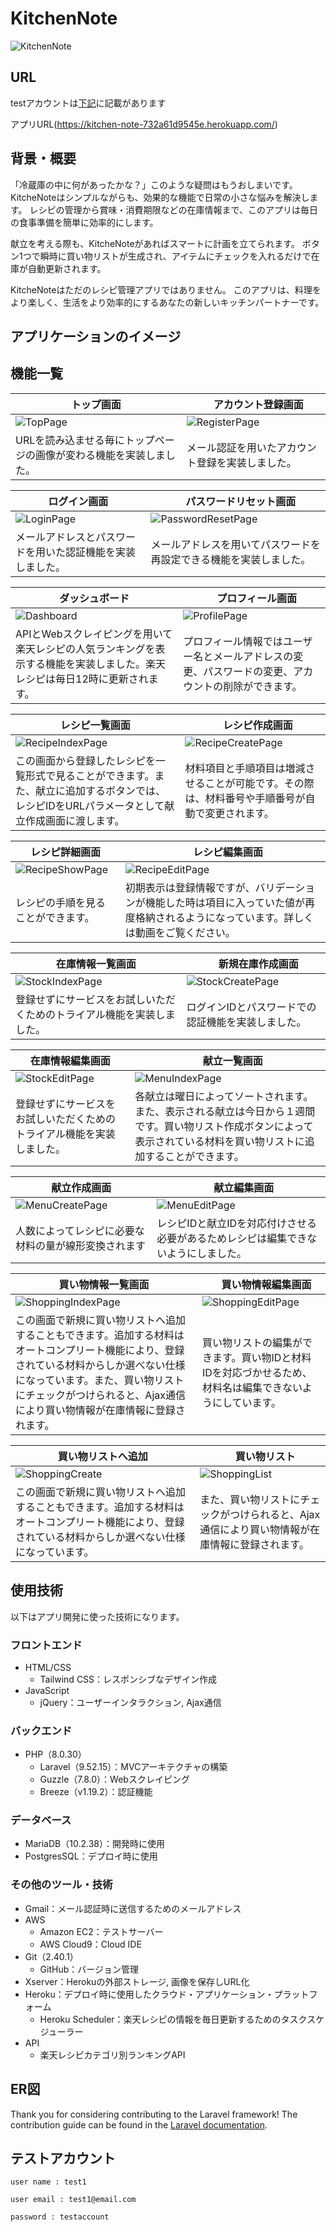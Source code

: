 # KitchenNote
![KitchenNote](https://github.com/kk-2m/kitchen-note/assets/112247999/5348554d-940e-4849-ae06-e2af3d09e886)

<!--<p align="center">-->
<!--<a href="https://github.com/laravel/framework/actions"><img src="https://github.com/laravel/framework/workflows/tests/badge.svg" alt="Build Status"></a>-->
<!--<a href="https://packagist.org/packages/laravel/framework"><img src="https://img.shields.io/packagist/dt/laravel/framework" alt="Total Downloads"></a>-->
<!--<a href="https://packagist.org/packages/laravel/framework"><img src="https://img.shields.io/packagist/v/laravel/framework" alt="Latest Stable Version"></a>-->
<!--<a href="https://packagist.org/packages/laravel/framework"><img src="https://img.shields.io/packagist/l/laravel/framework" alt="License"></a>-->
<!--</p>-->

## URL

testアカウントは[下記](https://github.com/kk-2m/kitchen-note#%E3%83%86%E3%82%B9%E3%83%88%E3%82%A2%E3%82%AB%E3%82%A6%E3%83%B3%E3%83%88)に記載があります

アプリURL(https://kitchen-note-732a61d9545e.herokuapp.com/)

## 背景・概要

「冷蔵庫の中に何があったかな？」このような疑問はもうおしまいです。
KitcheNoteはシンプルながらも、効果的な機能で日常の小さな悩みを解決します。
レシピの管理から賞味・消費期限などの在庫情報まで、このアプリは毎日の食事準備を簡単に効率的にします。

献立を考える際も、KitcheNoteがあればスマートに計画を立てられます。
ボタン1つで瞬時に買い物リストが生成され、アイテムにチェックを入れるだけで在庫が自動更新されます。

KitcheNoteはただのレシピ管理アプリではありません。
このアプリは、料理をより楽しく、生活をより効率的にするあなたの新しいキッチンパートナーです。

## アプリケーションのイメージ


## 機能一覧
| トップ画面 |　アカウント登録画面 |
| ---- | ---- |
| ![TopPage](https://github.com/kk-2m/kitchen-note/assets/112247999/4d70ade7-dd73-4699-9572-13c9fa599824) | ![RegisterPage](https://github.com/kk-2m/kitchen-note/assets/112247999/4c4767ca-f62d-4fdb-bbc8-3b7fc12dacb3) |
| URLを読み込ませる毎にトップページの画像が変わる機能を実装しました。 | メール認証を用いたアカウント登録を実装しました。 |

| ログイン画面 |　パスワードリセット画面 |
| ---- | ---- |
| ![LoginPage](https://github.com/kk-2m/kitchen-note/assets/112247999/19e7c814-9d90-47a3-b3e3-a2676d2bc96a) | ![PasswordResetPage](https://github.com/kk-2m/kitchen-note/assets/112247999/9c34823d-6257-4c3f-8cab-467714d90409) |
| メールアドレスとパスワードを用いた認証機能を実装しました。 | メールアドレスを用いてパスワードを再設定できる機能を実装しました。 |

| ダッシュボード |　プロフィール画面 |
| ---- | ---- |
| ![Dashboard](https://github.com/kk-2m/kitchen-note/assets/112247999/95b4a49d-33c0-427a-8228-f1ead77c23ff) | ![ProfilePage](https://github.com/kk-2m/kitchen-note/assets/112247999/b6660193-c2d8-4ef8-b726-ec605f75a28e) |
| APIとWebスクレイピングを用いて楽天レシピの人気ランキングを表示する機能を実装しました。楽天レシピは毎日12時に更新されます。| プロフィール情報ではユーザー名とメールアドレスの変更、パスワードの変更、アカウントの削除ができます。 |

| レシピ一覧画面 |　レシピ作成画面 |
| ---- | ---- |
| ![RecipeIndexPage](https://github.com/kk-2m/kitchen-note/assets/112247999/de752f0e-d20b-4e65-85b5-1aed1e4401e2) | ![RecipeCreatePage](https://github.com/kk-2m/kitchen-note/assets/112247999/4916f8bd-751a-4290-8373-2c8b4374058d) |
| この画面から登録したレシピを一覧形式で見ることができます。また、献立に追加するボタンでは、レシピIDをURLパラメータとして献立作成画面に渡します。 | 材料項目と手順項目は増減させることが可能です。その際は、材料番号や手順番号が自動で変更されます。 |

| レシピ詳細画面 |　レシピ編集画面 |
| ---- | ---- |
| ![RecipeShowPage](https://github.com/kk-2m/kitchen-note/assets/112247999/fe0fb4a1-d0e4-4524-a2f6-33bd6eb47bf5) | ![RecipeEditPage](https://github.com/kk-2m/kitchen-note/assets/112247999/e90849eb-e81c-4204-a316-057c9eba5747) |
| レシピの手順を見ることができます。 | 初期表示は登録情報ですが、バリデーションが機能した時は項目に入っていた値が再度格納されるようになっています。詳しくは動画をご覧ください。 |

| 在庫情報一覧画面 |　新規在庫作成画面 |
| ---- | ---- |
| ![StockIndexPage](https://github.com/kk-2m/kitchen-note/assets/112247999/89e623d6-67c9-41cc-821d-67fbfef6f1b3) | ![StockCreatePage](https://github.com/kk-2m/kitchen-note/assets/112247999/4e9381a9-a879-4f8c-bce0-8a7c5b34dcc4) |
| 登録せずにサービスをお試しいただくためのトライアル機能を実装しました。 | ログインIDとパスワードでの認証機能を実装しました。 |

| 在庫情報編集画面 |　献立一覧画面 |
| ---- | ---- |
| ![StockEditPage](https://github.com/kk-2m/kitchen-note/assets/112247999/313c1620-aabd-44fa-8e7a-2af4161eba03) | ![MenuIndexPage](https://github.com/kk-2m/kitchen-note/assets/112247999/ea9a4ca8-25ce-4c98-b4cd-e8682d476635) |
| 登録せずにサービスをお試しいただくためのトライアル機能を実装しました。 | 各献立は曜日によってソートされます。また、表示される献立は今日から１週間です。買い物リスト作成ボタンによって表示されている材料を買い物リストに追加することができます。 |

| 献立作成画面 |　献立編集画面 |
| ---- | ---- |
| ![MenuCreatePage](https://github.com/kk-2m/kitchen-note/assets/112247999/61132de6-3cd9-421e-9df8-b9fdb038a711) | ![MenuEditPage](https://github.com/kk-2m/kitchen-note/assets/112247999/50c773ec-a875-4df8-a7fe-5b587c8b5f72) |
| 人数によってレシピに必要な材料の量が線形変換されます | レシピIDと献立IDを対応付けさせる必要があるためレシピは編集できないようにしました。 |

| 買い物情報一覧画面 |　買い物情報編集画面 |
| ---- | ---- |
| ![ShoppingIndexPage](https://github.com/kk-2m/kitchen-note/assets/112247999/75c093b5-b232-40fb-b47a-1ab46936321c) | ![ShoppingEditPage](https://github.com/kk-2m/kitchen-note/assets/112247999/1a120bff-9733-4926-9df5-26b3bb4befa9) |
| この画面で新規に買い物リストへ追加することもできます。追加する材料はオートコンプリート機能により、登録されている材料からしか選べない仕様になっています。また、買い物リストにチェックがつけられると、Ajax通信により買い物情報が在庫情報に登録されます。 | 買い物リストの編集ができます。買い物IDと材料IDを対応づかせるため、材料名は編集できないようにしています。 |

| 買い物リストへ追加 |　買い物リスト |
| ---- | ---- |
| ![ShoppingCreate](https://github.com/kk-2m/kitchen-note/assets/112247999/50fd4f30-5ea2-4b4d-a6c9-399e1956ebd8) | ![ShoppingList](https://github.com/kk-2m/kitchen-note/assets/112247999/d08f0cf9-70f5-46b6-a0e7-7a3a5d5777fa) |
| この画面で新規に買い物リストへ追加することもできます。追加する材料はオートコンプリート機能により、登録されている材料からしか選べない仕様になっています。 | また、買い物リストにチェックがつけられると、Ajax通信により買い物情報が在庫情報に登録されます。 |

## 使用技術

以下はアプリ開発に使った技術になります。

### フロントエンド
* HTML/CSS
    - Tailwind CSS：レスポンシブなデザイン作成
* JavaScript
    - jQuery：ユーザーインタラクション, Ajax通信
### バックエンド
* PHP（8.0.30）
    - Laravel（9.52.15）：MVCアーキテクチャの構築
    - Guzzle（7.8.0）：Webスクレイピング
    - Breeze（v1.19.2）：認証機能
### データベース
* MariaDB（10.2.38）：開発時に使用
* PostgresSQL：デプロイ時に使用
### その他のツール・技術
* Gmail：メール認証時に送信するためのメールアドレス
* AWS
    - Amazon EC2：テストサーバー
    - AWS Cloud9：Cloud IDE
* Git（2.40.1）
    - GitHub：バージョン管理
* Xserver：Herokuの外部ストレージ, 画像を保存しURL化
* Heroku：デプロイ時に使用したクラウド・アプリケーション・プラットフォーム
    - Heroku Scheduler：楽天レシピの情報を毎日更新するためのタスクスケジューラー 
* API
    - 楽天レシピカテゴリ別ランキングAPI

## ER図

Thank you for considering contributing to the Laravel framework! The contribution guide can be found in the [Laravel documentation](https://laravel.com/docs/contributions).


## テストアカウント

```
user name : test1

user email : test1@email.com

password : testaccount
```